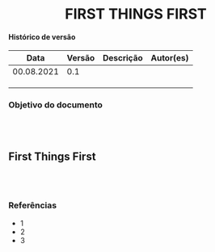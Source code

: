 # <center> FIRST THINGS FIRST

#### Histórico de versão<br>

|    Data    | Versão | Descrição | Autor(es)|
| ---------- | ------ | --------- | -------- |
| 00.08.2021 |   0.1  |  |  |
|||||
|||||
|||||

### Objetivo do documento

<div align="justify">

<br><br></div>

## First Things First

<div align="justify">

<br><br></div>

### Referências
<!-- se tiver referencias -->
- 1
- 2
- 3